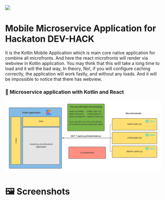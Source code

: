 <img src="https://logos-download.com/wp-content/uploads/2016/10/Kotlin_logo_wordmark.png" height="70px">

# Mobile Microservice Application for Hackaton DEV-HACK
It is the Kotlin Mobile Application which is main core native application for combine all microfronts. And here the react microfronts will render via webview in Kotlin application. You may think that this will take a long time to load and it will the bad way, In theory, No!, if you will configure caching correctly, the application will work fastly, and without any loads. And it will be impossible to notice that there has webview.

### :iphone: Microservice application with Kotlin and React

![](Blank%20Diagram%20with%20Kotlin.png??raw=true)


# :framed_picture: Screenshots
